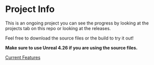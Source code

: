 # Project Info

This is an ongoing project you can see the progress by looking at the projects tab on this repo or looking at the releases.

Feel free to download the source files or the build to try it out!

**Make sure to use Unreal 4.26 if you are using the source files.**

[Current Features](./docs/currentfeatures.md)
